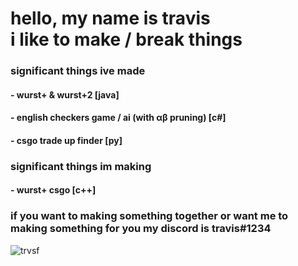 <h1>
hello, my name is travis <br>
i like to make / break things
</h1>

<h3>significant things ive made</h3>
<h4> - wurst+ & wurst+2 [java]</h4>
<h4> - english checkers game / ai (with αβ pruning) [c#]</h4>
<h4> - csgo trade up finder [py]</h4>

<h3>significant things im making</h3>
<h4> - wurst+ csgo [c++]</h4>

<h3>if you want to making something together or want me to making something for you my discord is travis#1234</h3>


<p> <img src="https://komarev.com/ghpvc/?username=trvsf" alt="trvsf" /> </p>